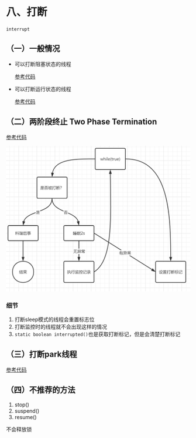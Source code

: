 # 八、打断

`interrupt`

## （一）一般情况

* 可以打断阻塞状态的线程
  
  [参考代码](../../17-TestInterrupt/src/TestInterruptSleepThread.java)
  

* 可以打断运行状态的线程

  [参考代码](../../17-TestInterrupt/src/TestInterruptSleepThread.java)


## （二）两阶段终止 Two Phase Termination

[参考代码](../../17-TestInterrupt/src/TestTwoPhaseTermination.java)

![img_1.png](img_1.png)

### 细节

1. 打断sleep模式的线程会重置标志位
2. 打断监控时的线程就不会出现这样的情况
3. `static boolean interrupted()`也是获取打断标记，但是会清楚打断标记

## （三）打断park线程

[参考代码](../../17-TestInterrupt/src/TestInterruptPark.java)

## （四）不推荐的方法

1. stop()
2. suspend()
3. resume()

不会释放锁
